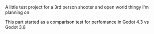 A little test project for a 3rd person shooter and open world thingy I'm planning on

 This part started as a comparison test for perfomance in Godot 4.3 vs Godot 3.6
